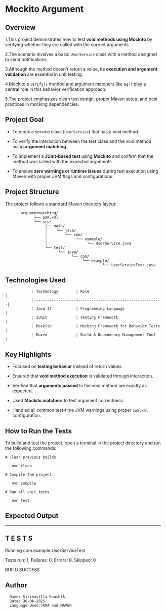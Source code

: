 #  Mockito Argument

   ## Overview
    
  1.This project demonstrates how to test **void methods using Mockito** by verifying whether they are called with the correct arguments. 
  
  2.The scenario involves a basic `UserService` class with a method designed to send notifications. 
  
  3.Although the method doesn't return a value, its **execution and argument validation** are essential in unit testing.

  4.Mockito's `verify()` method and argument matchers like `eq()` play a central role in this behavior verification approach. 
  
  5.The project emphasizes clean test design, proper Maven setup, and best practices in mocking dependencies.


   ## Project Goal

   - To mock a service class (`UserService`) that has a void method.

   - To verify the interaction between the test class and the void method using **argument matching**.

   - To implement a **JUnit-based test** using **Mockito** and confirm that the method was called with the expected arguments.

   - To ensure **zero warnings or runtime issues** during test execution using Maven with proper JVM flags and configurations.


   ## Project Structure

   The project follows a standard Maven directory layout:

           argumentmatching/
                 ├── pom.xml 
                 └── src/
                      ├── main/
                      │    └── java/
                      │        └── com/
                      │             └── example/
                      │                  └── UserService.java 
                      └── test/
                            └── java/
                                  └── com/
                                       └── example/
                                                └── UserServiceTest.java 


   ## Technologies Used

                | Technology        | Role                                 |
                |-------------------|--------------------------------------|
                | Java 17           | Programming Language                 |
                | JUnit             | Testing Framework                    |
                | Mockito           | Mocking Framework for Behavior Tests |
                | Maven             | Build & Dependency Management Tool   |


   ## Key Highlights

   - Focused on **testing behavior** instead of return values.

   - Ensured that **void method execution** is validated through interaction.

   - Verified that **arguments passed** to the void method are exactly as expected.

   - Used **Mockito matchers** to test argument correctness.

   - Handled all common test-time JVM warnings using proper `pom.xml` configuration.


   ## How to Run the Tests

   To build and test the project, open a terminal in the project directory and run the following commands:

    # Clean previous builds
       
       mvn clean

    # Compile the project

       mvn compile

    # Run all unit tests

       mvn test

   ## Expected Output

 -------------------------------------------------------
 T E S T S
-------------------------------------------------------

Running com.example.UserServiceTest

Tests run: 1, Failures: 0, Errors: 0, Skipped: 0

BUILD SUCCESS

   ## Author
      Name: Sirimavilla Kaushik
      Date: 30-06-2025
      Language Used:JAVA and MAVEN
